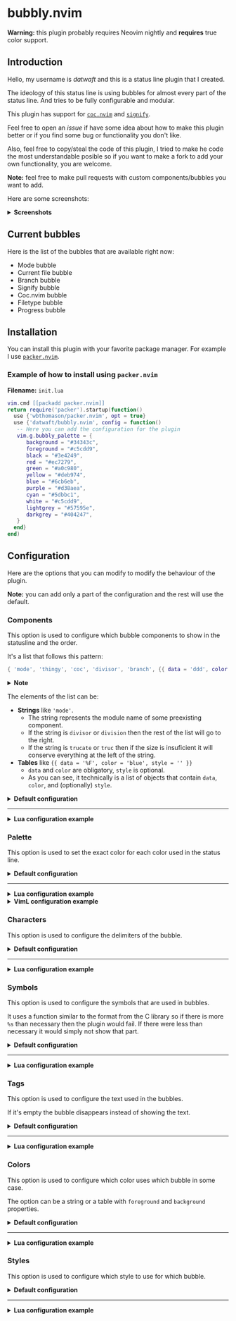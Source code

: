 # bubbly.nvim

**Warning:** this plugin probably requires Neovim nightly and **requires** true color support.

## Introduction

Hello, my username is _datwaft_ and this is a status line plugin that I created.

The ideology of this status line is using bubbles for almost every part of the status line. And tries to be fully configurable and modular.

This plugin has support for [`coc.nvim`](https://github.com/neoclide/coc.nvim) and [`signify`](https://github.com/mhinz/vim-signify).

Feel free to open an _issue_ if have some idea about how to make this plugin better or if you find some bug or functionality you don't like.

Also, feel free to copy/steal the code of this plugin, I tried to make he code the most understandable posible so if you want to make a fork to add your own functionality, you are welcome.

**Note:** feel free to make pull requests with custom components/bubbles you want to add.

Here are some screenshots:

<details>
<summary><b>Screenshots</b></summary>

![image](https://user-images.githubusercontent.com/37723586/101704640-ce6a5c80-3a4a-11eb-8020-5da1869b1600.png)

---

![image](https://user-images.githubusercontent.com/37723586/101704746-01145500-3a4b-11eb-98a1-1e41a3dbf7cf.png)

---

![image](https://user-images.githubusercontent.com/37723586/101704807-25703180-3a4b-11eb-83fb-864cd66bf30b.png)

---

![image](https://user-images.githubusercontent.com/37723586/101720701-e30b1c80-3a6b-11eb-981d-afd3d8758551.png)

</details>

## Current bubbles

Here is the list of the bubbles that are available right now:

- Mode bubble
- Current file bubble
- Branch bubble
- Signify bubble
- Coc.nvim bubble
- Filetype bubble
- Progress bubble

## Installation

You can install this plugin with your favorite package manager. For example I use [`packer.nvim`](https://github.com/wbthomason/packer.nvim).

### Example of how to install using `packer.nvim`

**Filename:** `init.lua`

```lua
vim.cmd [[packadd packer.nvim]]
return require('packer').startup(function()
  use {'wbthomason/packer.nvim', opt = true}
  use {'datwaft/bubbly.nvim', config = function()
   -- Here you can add the configuration for the plugin
   vim.g.bubbly_palette = {
      background = "#34343c",
      foreground = "#c5cdd9",
      black = "#3e4249",
      red = "#ec7279",
      green = "#a0c980",
      yellow = "#deb974",
      blue = "#6cb6eb",
      purple = "#d38aea",
      cyan = "#5dbbc1",
      white = "#c5cdd9",
      lightgrey = "#57595e",
      darkgrey = "#404247",
   }
  end}
end)
```

## Configuration

Here are the options that you can modify to modify the behaviour of the plugin.

**Note:** you can add only a part of the configuration and the rest will use the default.

### Components

This option is used to configure which bubble components to show in the statusline and the order.

It's a list that follows this pattern:

```lua
{ 'mode', 'thingy', 'coc', 'divisor', 'branch', {{ data = 'ddd', color = 'red', style = 'bold' }} }
```

<details>
<summary><b>Note</b></summary>

---

Sadly **neovim** cannot insert lua functions inside vim variables (`g:variable` for example), I don't know if it's a problem from neovim lua api or viml, so you technically cannot use functions here, but the support is there. Tell me if you have any suggestion about this. The functions must have been like `function(inactive) ... end`.

The function must have accepted a parameter that is `true` when the buffer is **inactive** and `false`/`nil` when the buffer is **active** and reacted properly to the parameter.

The function must have returned a table like `{{ data = '%F', color = 'blue', style = '' }}`.
  - `data` and `color` are obligatory, `style` is optional.
  - As you can see, it technically is a list of objects that contain `data`, `color`, and (optionally) `style`.

---

</details>

The elements of the list can be:
- **Strings** like `'mode'`.
  - The string represents the module name of some preexisting component.
  - If the string is `divisor` or `division` then the rest of the list will go to the right.
  - If the string is `trucate` or `truc` then if the size is insuficient it will conserve everything at the left of the string.
- **Tables** like `{{ data = '%F', color = 'blue', style = '' }}`
  - `data` and `color` are obligatory, `style` is optional.
  - As you can see, it technically is a list of objects that contain `data`, `color`, and (optionally) `style`.

<details>
<summary><b>Default configuration</b></summary>

```lua
vim.g.bubbly_statusline = {
   'mode',

   'truncate',

   'path',
   'branch',
   'signify',
   'coc',

   'divisor',

   'filetype',
   'progress',
}
```

</details>

---

<details>
<summary><b>Lua configuration example</b></summary>

```lua
vim.g.bubbly_statusline = {
   'mode',

   'truncate',

   'path',
   'branch',
   {{ data = 'my name', color = 'red', style = 'bold' }},

   'divisor',

   {
     { data = 'test1', color = 'yellow', style = 'italic' },
     { data = 'test2', color = 'red' },
   },
   'filetype',
   'progress',
}
```

</details>



### Palette

This option is used to set the exact color for each color used in the status line.

<details>
<summary><b>Default configuration</b></summary>

```lua
vim.g.bubbly_palette = {
   background = "Black",
   foreground = "White",
   black = "Black",
   red = "Red",
   green = "Green",
   yellow = "Yellow",
   blue = "Blue",
   purple = "Magenta",
   cyan = "Cyan",
   white = "White",
   lightgrey = "LightGrey",
   darkgrey = "Grey",
}
```

</details>

---

<details>
<summary><b>Lua configuration example</b></summary>

```lua
vim.g.bubbly_palette = {
   background = "#34343c",
   foreground = "#c5cdd9",
   black = "#3e4249",
   red = "#ec7279",
   green = "#a0c980",
   yellow = "#deb974",
   blue = "#6cb6eb",
   purple = "#d38aea",
   cyan = "#5dbbc1",
   white = "#c5cdd9",
   lightgrey = "#57595e",
   darkgrey = "#404247",
}
```

</details>

<details>
<summary><b>VimL configuration example</b></summary>

```viml
let g:bubbly_palette = #{
\   background: "#34343c",
\   foreground: "#c5cdd9",
\   black: "#3e4249",
\   red: "#ec7279",
\   green: "#a0c980",
\   yellow: "#deb974",
\   blue: "#6cb6eb",
\   purple: "#d38aea",
\   cyan: "#5dbbc1",
\   white: "#c5cdd9",
\   lightgrey: "#57595e",
\   darkgrey: "#404247",
\ }
```

</details>

### Characters

This option is used to configure the delimiters of the bubble.

<details>
<summary><b>Default configuration</b></summary>

```lua
vim.g.bubbly_characters = {
   left = '',
   right = '',
   close = 'x',
}
```

</details>

---

<details>
<summary><b>Lua configuration example</b></summary>

```lua
vim.g.bubbly_characters = {
   left = '(',
   right = ')',
   close = 'CLOSE',
}
```

</details>

### Symbols

This option is used to configure the symbols that are used in bubbles.

It uses a function similar to the format from the C library so if there is more `%s` than necessary then the plugin would fail. If there were less than necessary it would simply not show that part.

<details>
<summary><b>Default configuration</b></summary>

```lua
vim.g.bubbly_symbols = {
   path = {
      readonly = 'RO',
      unmodifiable = '',
      modified = '+',
   },
   signify = {
      added = '+%s', -- requires 1
      modified = '~%s', -- requires 1
      removed = '-%s', -- requires 1
   },
   coc = {
      error = 'E%s', -- requires 1
      warning = 'W%s', -- requires 1
   },
   branch = ' %s' -- requires 1
}
```

</details>

---

<details>
<summary><b>Lua configuration example</b></summary>

```lua
vim.g.bubbly_symbols = {
   path = {
      readonly = 'ro',
      unmodifiable = 'lk',
      modified = '*',
   },
   signify = {
      added = '++%s',
      modified = '!%s',
      removed = '_%s',
   },
   coc = {
      error = 'Errors: %s',
      warning = 'Warnings: %s',
   },
   branch = 'B '
}
```

</details>

### Tags

This option is used to configure the text used in the bubbles.

If it's empty the bubble disappears instead of showing the text.

<details>
<summary><b>Default configuration</b></summary>

```lua
vim.g.bubbly_tags = {
   mode = {
      normal = 'NORMAL',
      insert = 'INSERT',
      visual = 'VISUAL',
      visualblock = 'VISUAL-B',
      command = 'COMMAND',
      terminal = 'TERMINAL',
      replace = 'REPLACE',
      default = 'UNKOWN',
   },
   paste = 'PASTE',
   filetype = {
      noft = 'no ft',
   },
}
```

</details>

---

<details>
<summary><b>Lua configuration example</b></summary>

```lua
vim.g.bubbly_tags = {
   mode = {
      normal = 'normal',
      insert = 'insertar',
      visual = 'visual',
      visualblock = 'bloque visual',
      command = 'comando',
      terminal = 'terminal',
      replace = 'reemplazar',
      default = 'desconocido',
   },
   paste = 'pegar',
   filetype = {
      noft = '', -- If it's empty the bubble disappears
   },
}
```

</details>

### Colors

This option is used to configure which color uses which bubble in some case.

The option can be a string or a table with `foreground` and `background` properties.

<details>
<summary><b>Default configuration</b></summary>

```lua
vim.g.bubbly_colors = {
   mode = {
      normal = 'green', -- uses by default a foreground of the background color
      insert = 'blue',
      visual = 'red',
      visualblock = 'red',
      command = 'red',
      terminal = 'blue',
      replace = 'yellow',
      default = 'white'
   },
   path = {
      readonly = { background = 'lightgrey', foreground = 'foreground' },
      unmodifiable = { background = 'darkgrey', foreground = 'foreground' },
      path = 'white',
      modified = { background = 'lightgrey', foreground = 'foreground' },
   },
   branch = 'purple',
   signify = {
      added = 'green',
      modified = 'blue',
      removed = 'red',
   },
   paste = 'red',
   coc = {
      error = 'red',
      warning = 'yellow',
      status = { background = 'lightgrey', foreground = 'foreground' },
   },
   filetype = 'blue',
   progress = {
      rowandcol = { background = 'lightgrey', foreground = 'foreground' },
      percentage = { background = 'darkgrey', foreground = 'foreground' },
   },
   tabline = {
      active = 'blue',
      inactive = 'white',
   },
}
```

</details>

---

<details>
<summary><b>Lua configuration example</b></summary>

```lua
vim.g.bubbly_colors = {
   mode = {
      normal = 'red',
      insert = 'blue',
      visual = 'purple',
      visualblock = 'green',
      command = 'green',
      terminal = 'blue',
      replace = 'yellow',
      default = 'darkgrey'
   },
   path = {
      readonly = 'lightgrey',
      unmodifiable = 'darkgrey',
      path = 'white',
      modified = 'lightgrey',
   },
   branch = 'purple',
   signify = {
      added = 'green',
      modified = 'blue',
      removed = 'red',
   },
   paste = 'red',
   coc = {
      error = 'red',
      warning = 'yellow',
      status = 'darkgrey',
   },
   filetype = 'blue',
   progress = {
      rowandcol = { foreground = 'red', background = 'blue' },
      percentage = 'green',
   },
   tabline = {
      active = 'red',
      inactive = 'white',
   },
}
```

</details>

### Styles

This option is used to configure which style to use for which bubble.

<details>
<summary><b>Default configuration</b></summary>

```lua
vim.g.bubbly_styles = {
   mode = 'bold',
   path = {
      readonly = 'bold',
      unmodifiable = '',
      path = '',
      modified = '',
   },
   branch = 'bold',
   signify = {
      added = 'bold',
      modified = 'bold',
      removed = 'bold',
   },
   paste = 'bold',
   coc = {
      error = 'bold',
      warning = 'bold',
      status = ''
   },
   filetype = '',
   progress = {
      rowandol = '',
      percentage = '',
   },
   tabline = {
      active = 'bold',
      inactive = '',
   },
}
```

</details>

---

<details>
<summary><b>Lua configuration example</b></summary>

```lua
vim.g.bubbly_styles = {
   mode = 'bold',
   path = {
      readonly = 'bold',
      unmodifiable = '',
      path = 'italic',
      modified = '',
   },
   branch = 'bold',
   signify = {
      added = 'bold',
      modified = 'bold',
      removed = 'bold',
   },
   paste = 'bold',
   coc = {
      error = 'bold',
      warning = 'bold',
      status = 'italic'
   },
   filetype = '',
   progress = {
      rowandol = 'bold',
      percentage = 'bold',
   },
   tabline = {
      active = 'italic',
      inactive = '',
   },
}
```

</details>


